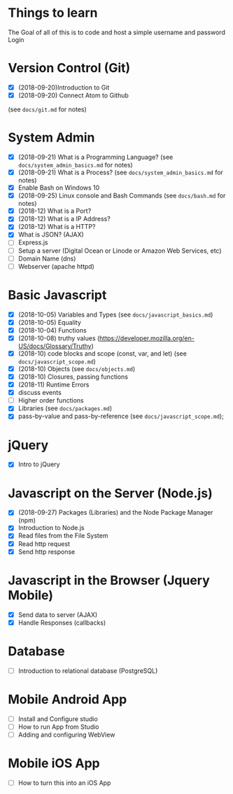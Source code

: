 # Things to learn

The Goal of all of this is to code and host a simple username and password Login

# Version Control (Git)

- [x] (2018-09-20)Introduction to Git
- [x] (2018-09-20) Connect Atom to Github

(see `docs/git.md` for notes)

# System Admin

- [x] (2018-09-21) What is a Programming Language? (see `docs/system_admin_basics.md` for notes)
- [x] (2018-09-21) What is a Process? (see `docs/system_admin_basics.md` for notes)
- [x] Enable Bash on Windows 10
- [x] (2018-09-25) Linux console and Bash Commands (see `docs/bash.md` for notes)
- [x] (2018-12) What is a Port?
- [x] (2018-12) What is a IP Address?
- [x] (2018-12) What is a HTTP?
- [x] What is JSON? (AJAX)
- [ ] Express.js
- [ ] Setup a server (Digital Ocean or Linode or Amazon Web Services, etc)
- [ ] Domain Name (dns)
- [ ] Webserver (apache httpd)

# Basic Javascript

- [x] (2018-10-05) Variables and Types (see `docs/javascript_basics.md`)
- [x] (2018-10-05) Equality
- [x] (2018-10-04) Functions
- [x] (2018-10-08) truthy values
  (https://developer.mozilla.org/en-US/docs/Glossary/Truthy)
- [x] (2018-10) code blocks and scope (const, var, and let) (see
  `docs/javascript_scope.md`)
- [x] (2018-10) Objects (see `docs/objects.md`)
- [x] (2018-10) Closures, passing functions
- [x] (2018-11) Runtime Errors
- [x] discuss events
- [ ] Higher order functions
- [x] Libraries (see `docs/packages.md`)
- [x] pass-by-value and pass-by-reference (see `docs/javascript_scope.md`);

# jQuery

- [x] Intro to jQuery

# Javascript on the Server (Node.js)

- [x] (2018-09-27) Packages (Libraries) and the Node Package Manager (npm)
- [x] Introduction to Node.js
- [x] Read files from the File System
- [x] Read http request
- [x] Send http response

# Javascript in the Browser (Jquery Mobile)

- [x] Send data to server (AJAX)
- [x] Handle Responses (callbacks)

# Database

- [ ] Introduction to relational database (PostgreSQL)

# Mobile Android App

- [ ] Install and Configure studio
- [ ] How to run App from Studio
- [ ] Adding and configuring WebView

# Mobile iOS App

- [ ] How to turn this into an iOS App
